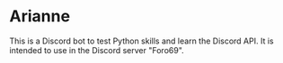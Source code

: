 # Arianne
This is a Discord bot to test Python skills and learn the Discord API. It is intended to use in the Discord server "Foro69".
